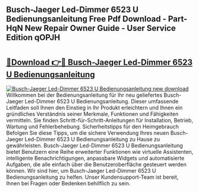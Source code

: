 ## Busch-Jaeger Led-Dimmer 6523 U Bedienungsanleitung Free Pdf Download - Part-HqN New Repair Owner Guide - User Service Edition qOPJH

# <h2><a href="http://df07mmn.blite.top/?on=Busch-Jaeger+Led-Dimmer+6523+U+Bedienungsanleitung">🔗Download 👉🔴 Busch-Jaeger Led-Dimmer 6523 U Bedienungsanleitung</a></h2>

[![Busch-Jaeger Led-Dimmer 6523 U Bedienungsanleitung new download](https://i.imgur.com/lujVjoI.png)](http://df07mmn.blite.top/?on=Busch-Jaeger+Led-Dimmer+6523+U+Bedienungsanleitung)
Willkommen bei der Bedienungsanleitung für Ihr neu geliefertes Busch-Jaeger Led-Dimmer 6523 U Bedienungsanleitung. Dieser umfassende Leitfaden soll Ihnen den Einstieg in Ihr Produkt erleichtern und Ihnen ein gründliches Verständnis seiner Merkmale, Funktionen und Fähigkeiten vermitteln. Sie finden Schritt-für-Schritt-Anleitungen für Installation, Betrieb, Wartung und Fehlerbehebung. Sicherheitstipps für den Heimgebrauch Befolgen Sie diese Tipps, um die sichere Verwendung Ihres neuen Busch-Jaeger Led-Dimmer 6523 U Bedienungsanleitung zu Hause zu gewährleisten. Busch-Jaeger Led-Dimmer 6523 U Bedienungsanleitung bietet Benutzern eine Reihe erweiterter Funktionen wie virtuelle Assistenten, intelligente Benachrichtigungen, anpassbare Widgets und automatisierte Aufgaben, die alle einfach über die Benutzeroberfläche gesteuert werden können. Wir sind hier, um Busch-Jaeger Led-Dimmer 6523 U Bedienungsanleitung zu helfen. Unser Kundensupport-Team ist bereit, Ihnen bei Fragen oder Bedenken behilflich zu sein.

